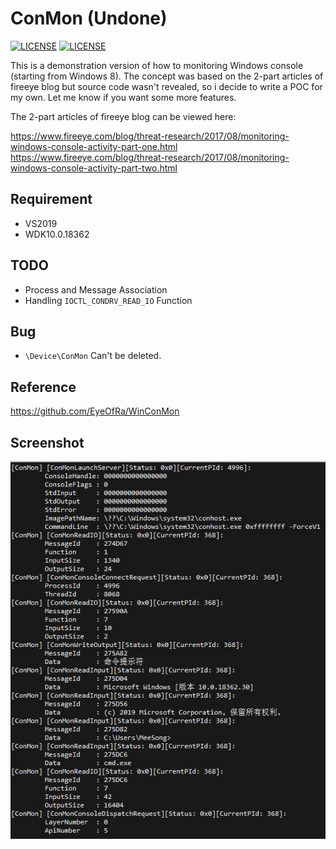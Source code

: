 # ConMon (Undone)

[![LICENSE](https://img.shields.io/badge/license-LGPL--3.0-blue.svg)](https://github.com/MiroKaku/ConMon/blob/master/LICENSE)
[![LICENSE](https://img.shields.io/badge/license-Anti%20996-blue.svg)](https://github.com/996icu/996.ICU/blob/master/LICENSE)

This is a demonstration version of how to monitoring Windows console (starting from Windows 8). The concept was based on the 2-part articles of fireeye blog but source code wasn't revealed, so i decide to write a POC for my own. Let me know if you want some more features.

The 2-part articles of fireeye blog can be viewed here:

https://www.fireeye.com/blog/threat-research/2017/08/monitoring-windows-console-activity-part-one.html https://www.fireeye.com/blog/threat-research/2017/08/monitoring-windows-console-activity-part-two.html

## Requirement

* VS2019
* WDK10.0.18362

## TODO

* Process and Message Association
* Handling `IOCTL_CONDRV_READ_IO` Function

## Bug

* `\Device\ConMon` Can't be deleted.

## Reference

https://github.com/EyeOfRa/WinConMon


## Screenshot

![Screenshot](https://github.com/MiroKaku/ConMon/raw/master/Sample.jpg)
